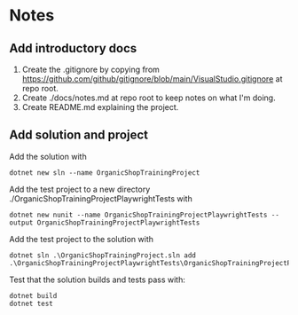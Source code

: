 # Notes

## Add introductory docs

1. Create the .gitignore by copying from https://github.com/github/gitignore/blob/main/VisualStudio.gitignore at repo root.
2. Create ./docs/notes.md at repo root to keep notes on what I'm doing.
3. Create README.md explaining the project.

## Add solution and project

Add the solution with 

```pwsh
dotnet new sln --name OrganicShopTrainingProject
```

Add the test project to a new directory ./OrganicShopTrainingProjectPlaywrightTests with 

```pwsh
dotnet new nunit --name OrganicShopTrainingProjectPlaywrightTests --output OrganicShopTrainingProjectPlaywrightTests
```

Add the test project to the solution with 

```pwsh
dotnet sln .\OrganicShopTrainingProject.sln add .\OrganicShopTrainingProjectPlaywrightTests\OrganicShopTrainingProjectPlaywrightTests.csproj
```

Test that the solution builds and tests pass with:

```pwsh
dotnet build
dotnet test
```

